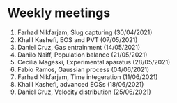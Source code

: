 # Weekly meetings
1. Farhad Nikfarjam, Slug capturing (30/04/2021)
2. Khalil Kashefi, EOS and PVT (07/05/2021)
3. Daniel Cruz, Gas entrainment (14/05/2021)
4. Danilo Naiff, Population balance (21/05/2021)
5. Cecilia Mageski, Experimental aparatus (28/05/2021)
6. Fabio Ramos, Gaussian process (04/06/2021)
7. Farhad Nikfarjam, Time integeration (11/06/2021)
8. Khalil Kashefi, advanced EOSs (18/06/2021)
9. Daniel Cruz, Velocity distribution (25/06/2021)
